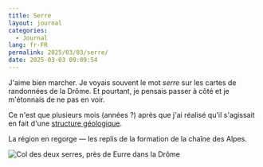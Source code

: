 ```yaml
---
title: Serre
layout: journal
categories:
  - Journal
lang: fr-FR
permalink: 2025/03/03/serre/
date: 2025-03-03 09:09:54
---
```


J'aime bien marcher. Je voyais souvent le mot _serre_ sur les cartes de randonnées de la Drôme. Et pourtant, je pensais passer à côté et je m'étonnais de ne pas en voir.

Ce n'est que plusieurs mois (années ?) après que j'ai réalisé qu'il s'agissait en fait d'une [structure géologique](https://fr.wiktionary.org/wiki/serre#fr-nom-2).

La région en regorge — les replis de la formation de la chaîne des Alpes.

![Col des deux serres, près de Eurre dans la Drôme](/images/2025/03/serres.webp)